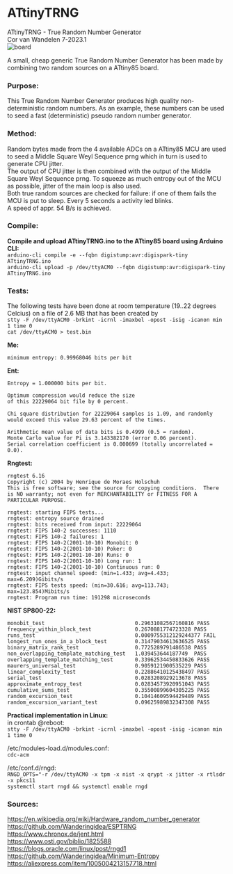 # ATtinyTRNG
ATtinyTRNG - True Random Number Generator<br>
Cor van Wandelen 7-2023.1<br>
![board](https://user-images.githubusercontent.com/42114791/236681679-c37b7d7e-ece2-4589-a5ea-2ed1f0db1bc8.jpg)

A small, cheap generic True Random Number Generator has been made by combining two random sources on a ATtiny85 board.

### Purpose:<br>
This True Random Number Generator produces high quality non-deterministic random numbers. As an example, these numbers can be used to seed a fast (deterministic) pseudo random number generator.

### Method:<br>
Random bytes made from the 4 available ADCs on a ATtiny85 MCU are used to seed a Middle Square Weyl Sequence prng which in turn is used to generate CPU jitter.<br>
The output of CPU jitter is then combined with the output of the Middle Square Weyl Sequence prng. To squeeze as much entropy out of the MCU as possible, jitter of the main loop is also used.<br>
Both true random sources are checked for failure: if one of them fails the MCU is put to sleep. Every 5 seconds a activity led blinks.<br>
A speed of appr. 54 B/s is achieved.

### Compile:<br>
**Compile and upload ATtinyTRNG.ino to the ATtiny85 board using Arduino CLI:**<br>
`arduino-cli compile -e --fqbn digistump:avr:digispark-tiny ATtinyTRNG.ino`<br>
`arduino-cli upload -p /dev/ttyACM0 --fqbn digistump:avr:digispark-tiny ATtinyTRNG.ino`<br>

### Tests:<br>
The following tests have been done at room temperature (19..22 degrees Celcius) on a file of 2.6 MB that has been created by<br>
`stty -F /dev/ttyACM0 -brkint -icrnl -imaxbel -opost -isig -icanon min 1 time 0`<br> 
`cat /dev/ttyACM0 > test.bin`<br>

**Me:**<br>
```
minimum entropy: 0.99968046 bits per bit
```
**Ent:**<br>
```            
Entropy = 1.000000 bits per bit.

Optimum compression would reduce the size
of this 22229064 bit file by 0 percent.

Chi square distribution for 22229064 samples is 1.09, and randomly
would exceed this value 29.63 percent of the times.

Arithmetic mean value of data bits is 0.4999 (0.5 = random).
Monte Carlo value for Pi is 3.143382170 (error 0.06 percent).
Serial correlation coefficient is 0.000699 (totally uncorrelated = 0.0).
```
**Rngtest:**<br>
```
rngtest 6.16
Copyright (c) 2004 by Henrique de Moraes Holschuh
This is free software; see the source for copying conditions.  There is NO warranty; not even for MERCHANTABILITY or FITNESS FOR A PARTICULAR PURPOSE.

rngtest: starting FIPS tests...
rngtest: entropy source drained
rngtest: bits received from input: 22229064
rngtest: FIPS 140-2 successes: 1110
rngtest: FIPS 140-2 failures: 1
rngtest: FIPS 140-2(2001-10-10) Monobit: 0
rngtest: FIPS 140-2(2001-10-10) Poker: 0
rngtest: FIPS 140-2(2001-10-10) Runs: 0
rngtest: FIPS 140-2(2001-10-10) Long run: 1
rngtest: FIPS 140-2(2001-10-10) Continuous run: 0
rngtest: input channel speed: (min=1.433; avg=4.433; max=6.209)Gibits/s
rngtest: FIPS tests speed: (min=30.616; avg=113.743; max=123.854)Mibits/s
rngtest: Program run time: 191298 microseconds
```
**NIST SP800-22:**<br>
```
monobit_test                             0.29631082567160816 PASS
frequency_within_block_test              0.2670881774723328 PASS
runs_test                                0.0009755312129244377 FAIL
longest_run_ones_in_a_block_test         0.31479034613636525 PASS
binary_matrix_rank_test                  0.7725289791486538 PASS
non_overlapping_template_matching_test   1.039453644187749  PASS
overlapping_template_matching_test       0.33962534450833626 PASS
maurers_universal_test                   0.9059121900535229 PASS
linear_complexity_test                   0.22886410125438497 PASS
serial_test                              0.0283208929213678 PASS
approximate_entropy_test                 0.02834573920951043 PASS
cumulative_sums_test                     0.35500899604305225 PASS
random_excursion_test                    0.10414609594429489 PASS
random_excursion_variant_test            0.09625989832347308 PASS
```
**Practical implementation in Linux:**<br>
in crontab @reboot:<br>
`stty -F /dev/ttyACM0 -brkint -icrnl -imaxbel -opost -isig -icanon min 1 time 0`<br>

/etc/modules-load.d/modules.conf:<br> 
`cdc-acm`

/etc/conf.d/rngd:<br> `RNGD_OPTS="-r /dev/ttyACM0 -x tpm -x nist -x qrypt -x jitter -x rtlsdr -x pkcs11`<br>
`systemctl start rngd && systemctl enable rngd`

### Sources:<br>
https://en.wikipedia.org/wiki/Hardware_random_number_generator<br>
https://github.com/Wanderingidea/ESPTRNG<br>
https://www.chronox.de/jent.html<br>
https://www.osti.gov/biblio/1825588<br>
https://blogs.oracle.com/linux/post/rngd1<br>
https://github.com/Wanderingidea/Minimum-Entropy<br>
https://aliexpress.com/item/1005004213157718.html
